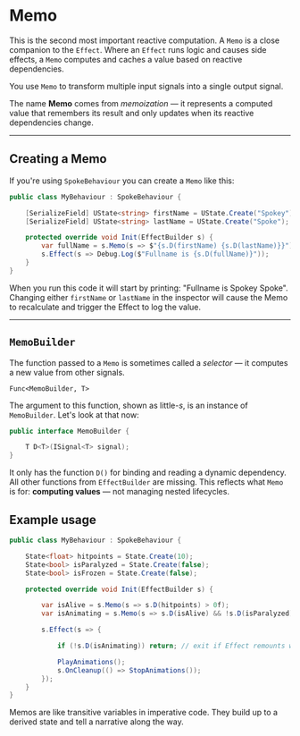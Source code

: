 # Memo

This is the second most important reactive computation. A `Memo` is a close companion to the `Effect`. Where an `Effect` runs logic and causes side effects, a `Memo` computes and caches a value based on reactive dependencies.

You use `Memo` to transform multiple input signals into a single output signal.

The name **Memo** comes from _memoization_ — it represents a computed value that remembers its result and only updates when its reactive dependencies change.

---

## Creating a Memo

If you're using `SpokeBehaviour` you can create a `Memo` like this:

```csharp
public class MyBehaviour : SpokeBehaviour {

    [SerializeField] UState<string> firstName = UState.Create("Spokey");
    [SerializeField] UState<string> lastName = UState.Create("Spoke");

    protected override void Init(EffectBuilder s) {
        var fullName = s.Memo(s => $"{s.D(firstName) {s.D(lastName)}}");
        s.Effect(s => Debug.Log($"Fullname is {s.D(fullName)}"));
    }
}
```

When you run this code it will start by printing: "Fullname is Spokey Spoke". Changing either `firstName` or `lastName` in the inspector will cause the Memo to recalculate and trigger the Effect to log the value.

---

## `MemoBuilder`

The function passed to a `Memo` is sometimes called a _selector_ — it computes a new value from other signals.

`Func<MemoBuilder, T>`

The argument to this function, shown as little-_s_, is an instance of `MemoBuilder`. Let's look at that now:

```csharp
public interface MemoBuilder {

    T D<T>(ISignal<T> signal);
}
```

It only has the function `D()` for binding and reading a dynamic dependency. All other functions from `EffectBuilder` are missing. This reflects what `Memo` is for: **computing values** — not managing nested lifecycles.

## Example usage

```csharp
public class MyBehaviour : SpokeBehaviour {

    State<float> hitpoints = State.Create(10);
    State<bool> isParalyzed = State.Create(false);
    State<bool> isFrozen = State.Create(false);

    protected override void Init(EffectBuilder s) {

        var isAlive = s.Memo(s => s.D(hitpoints) > 0f);
        var isAnimating = s.Memo(s => s.D(isAlive) && !s.D(isParalyzed) && !s.D(isFrozen));

        s.Effect(s => {

            if (!s.D(isAnimating)) return; // exit if Effect remounts with isAnimating.Now=false

            PlayAnimations();
            s.OnCleanup(() => StopAnimations());
        });
    }
}
```

Memos are like transitive variables in imperative code. They build up to a derived state and tell a narrative along the way.
